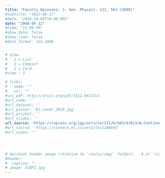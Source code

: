 ```yaml
---
title: "Faculty Opinions: J. Gen. Physiol. 131, 563 (2008)"
#subtitle: "2022-06-17"
#date: "2010-10-06T14:00:00Z"
date: "2008-05-12"
#time: "13:00 PM"
#show_date: false
#show_time: false
#date_format: Jan 2006


# View.
#   1 = List
#   2 = Compact
#   3 = Card
#view : 3

# links:
# - name: ""
#   url: ""
#url_pdf: http://arxiv.org/pdf/1512.04133v1
#url_code: ''
#url_dataset: ''
#url_poster: 'BJ_cover_2010.jpg'
#url_project: ''
#url_slides: ''
url_source: 'https://rupress.org/jgp/article/131/6/563/43913/A-Continuum-Method-for-Determining-Membrane'
#url_source: 'https://connect.h1.co/article/1108693'
#url_video: ''




# Optional header image (relative to `static/img/` folder).   # or 'static/media' folder ?
#header:
#  caption: ""
# image: ICBP2.jpg
---
```




